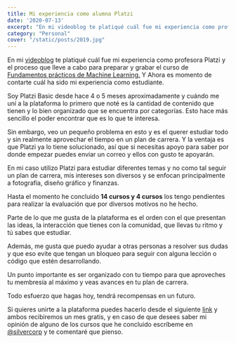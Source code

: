 ```yaml
---
title: Mi experiencia como alumna Platzi
date: '2020-07-13'
excerpt: "En mi videoblog te platiqué cuál fue mi experiencia como profesora Platzi y el proceso que lleve a cabo para preparar y grabar el curso de Fundamentos prácticos de Machine Learning..."
category: "Personal"
cover: "/static/posts/2019.jpg"
---
```


En mi <a href="https://youtu.be/hfeTvMtEnws">videoblog</a> te platiqué cuál fue mi experiencia como profesora Platzi y el proceso que lleve a cabo para preparar y grabar el curso de <a href="https://platzi.com/clases/fundamentos-ml/">Fundamentos prácticos de Machine Learning.</a> Y Ahora es momento de contarte cuál ha sido mi experiencia como estudiante.

Soy Platzi Basic desde hace 4 o 5 meses aproximadamente y cuándo me uní a la plataforma lo primero que noté es la cantidad de contenido que tienen y lo bien organizado que se encuentra por categorías. Esto hace más sencillo el poder encontrar que es lo que te interesa.

Sin embargo, veo un pequeño problema en esto y es el querer estudiar todo y sin realmente aprovechar el tiempo en un plan de carrera. Y la ventaja es que Platzi ya lo tiene solucionado, así que si necesitas apoyo para saber por donde empezar puedes enviar un correo y ellos con gusto te apoyarán.

En mi caso utilizo Platzi para estudiar diferentes temas y no como tal seguir un plan de carrera, mis intereses son diversos y se enfocan principalmente a fotografía, diseño gráfico y finanzas.

Hasta el momento he concluido <strong>14 cursos y 4 cursos</strong> los tengo pendientes para realizar la evaluación que por diversos motivos no he hecho.

Parte de lo que me gusta de la plataforma es el orden con el que presentan las ideas, la interacción que tienes con la comunidad, que llevas tu ritmo y tú sabes que estudiar.

Además, me gusta que puedo ayudar a otras personas a resolver sus dudas y que eso evite que tengan un bloqueo para seguir con alguna lección o código que estén desarrollando.

Un punto importante es ser organizado con tu tiempo para que aproveches tu membresía al máximo y veas avances en tu plan de carrera.

Todo esfuerzo que hagas hoy, tendrá recompensas en un futuro.

Si quieres unirte a la plataforma puedes hacerlo desde el siguiente <a href="https://platzi.com/r/yesi-days/">link</a> y ambos recibiremos un mes gratis, y en caso de que desees saber mi opinión de alguno de los cursos que he concluido escríbeme en <a href="https://www.twitter.com/silvercorp">@silvercorp</a> y te comentaré que pienso.